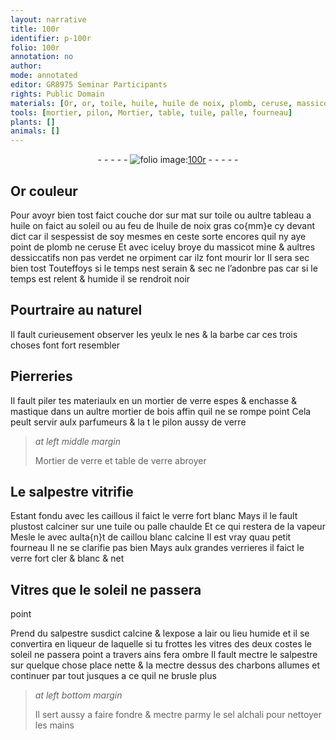 ```yaml
---
layout: narrative
title: 100r
identifier: p-100r
folio: 100r
annotation: no
author:
mode: annotated
editor: GR8975 Seminar Participants
rights: Public Domain
materials: [Or, or, toile, huile, huile de noix, plomb, ceruse, massicot, mine, verdet, orpiment, verre, mastique, bois, salpestre, caillous, caillou, charbons, sel alchali]
tools: [mortier, pilon, Mortier, table, tuile, palle, fourneau]
plants: []
animals: []
---
```


<div class="folio" align="center">- - - - - <a href="http://gallica.bnf.fr/ark:/12148/btv1b10500001g/f205.image" target="_blank"><img src="https://cu-mkp.github.io/2017-workshop-edition/assets/photo-icon.png" alt="folio image: " style="display:inline-block; margin-bottom:-3px;"/>100r</a> - - - - - </div>  
  

## <span class="m">Or</span> couleur

 
Pour avoyr bien tost faict couche d<span class="m">or</span> sur mat sur <span class="m">toile</span>
 ou aultre tableau a <span class="m">huile</span> on faict au soleil ou au feu de
 l<span class="m">huile de noix</span> gras co{mm}e cy devant dict car il sespessist de soy
 mesmes en ceste sorte encores quil ny aye point de <span class="m">plomb</span> ne <span class="m">ceruse</span>
 Et avec iceluy broye du <span class="m">massicot</span> <span class="m">mine</span> & aultres dessiccatifs
 non pas <span class="m">verdet</span> ne <span class="m">orpiment</span> car ilz font mourir l<span class="m">or</span> Il sera
 sec bien tost Touteffoys si le temps nest serain & sec ne l’adonbre
 pas car si le temps est relent & humide il se rendroit noir
 
 
  

## Pourtraire au naturel

 
Il fault curieusement observer les yeulx le nes & la
 barbe car ces trois choses font fort resembler
 
 
  

## Pierreries

 
Il fault piler tes materiaulx en un <span class="tl">mortier</span> de <span class="m">verre</span> espes
 & enchasse & <span class="m">mastique</span> dans un aultre <span class="tl">mortier</span> de <span class="m">bois</span> affin
 quil ne se rompe point Cela peult servir aulx <span class="pro">parfumeurs</span>
 & la t le <span class="tl">pilon</span> aussy de <span class="m">verre</span>
 
 
> *at left middle margin*
> 
>    <span class="tl">Mortier</span>
 de <span class="m">verre</span>
 et <span class="tl">table</span>
 de <span class="m">verre</span>
 abroyer 
 
  

## Le <span class="m">salpestre</span> vitrifie

 
Estant fondu avec les <span class="m">caillous</span> il faict le <span class="m">verre</span> fort blanc
 Mays il le fault plustost calciner sur une <span class="tl">tuile</span> ou <span class="tl">palle</span>
 chaulde Et ce qui restera de la vapeur Mesle le avec aulta{n}t
 de <span class="m">caillou</span> blanc calcine Il est vray quau petit <span class="tl">fourneau</span>
 Il ne se clarifie pas bien Mays aulx grandes verrieres
 il faict le <span class="m">verre</span> fort cler & blanc & net
 
 
  

## Vitres que le soleil ne passera
 point

 
Prend du <span class="m">salpestre</span> susdict calcine & lexpose a lair
 ou lieu humide et il se convertira en liqueur de laquelle
 si tu frottes les vitres des deux costes le soleil ne passera point
 a travers ains fera ombre Il fault mectre le <span class="m">salpestre</span>
 sur quelque chose place nette & la mectre dessus des <span class="m">charbons</span> allumes
 et continuer par tout jusques a ce quil ne brusle plus
 
> *at left bottom margin*
> 
>   Il sert aussy
 a faire fondre
 & mectre parmy
 le <span class="m">sel alchali</span>
 pour nettoyer les
 <span class="bp">mains</span>
 
